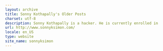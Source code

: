```yaml
---
layout: archive
title: Sonny Kothapally's Older Posts
charset: utf-8
description: Sonny Kothapally is a hacker. He is currently enrolled in a distance learning programme studying computers.
url: http://www.sonnyksimon.com/
locale: en_US
type: website
site_name: sonnyksimon
---
```

